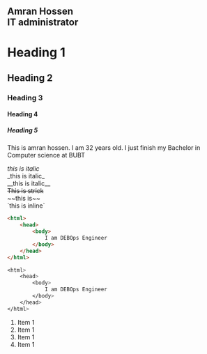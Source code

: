 <!-- MarkDown Tutorial -->
Amran Hossen  
IT administrator
---
# Heading 1  
## Heading 2
### Heading 3  
#### Heading 4  
##### Heading 5  
<p> This is amran hossen. I am 32 years old. I just finish my Bachelor in Computer science at BUBT </p>
<i>this is italic </i><br>
_this is italic_<br>  
__this is italic__<br>
<del> This is strick</del><br>
~~this is~~ <br>
`this is inline` <br>

```html
<html>
    <head>
        <body>
            I am DEBOps Engineer 
        </body>
    </head>
</html>

```
```css
<html>
    <head>
        <body>
            I am DEBOps Engineer 
        </body>
    </head>
</html>

```

1. Item 1
1. Item 1
1. Item 1
1. Item 1

